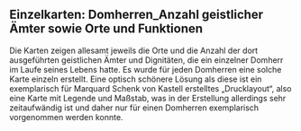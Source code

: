 <h2>Einzelkarten: Domherren_Anzahl geistlicher Ämter sowie Orte und Funktionen</h2>

<p>Die Karten zeigen allesamt jeweils die Orte und die Anzahl der dort ausgeführten geistlichen Ämter und Dignitäten, die ein einzelner Domherr im Laufe seines Lebens hatte. Es wurde für jeden Domherren eine solche Karte einzeln erstellt. 
Eine optisch schönere Lösung als diese ist ein exemplarisch für Marquard Schenk von Kastell erstelltes „Drucklayout“, also eine Karte mit Legende und Maßstab, was in der Erstellung allerdings sehr zeitaufwändig ist und daher nur für einen Domherren exemplarisch vorgenommen werden konnte.</p>
